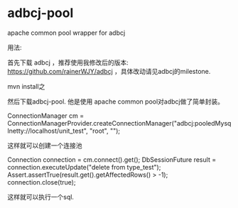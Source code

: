 adbcj-pool
==========

apache common pool wrapper for adbcj 

用法:

首先下载 adbcj ，推荐使用我修改后的版本: https://github.com/rainerWJY/adbcj ，具体改动请见adbcj的milestone.

mvn install之

然后下载adbcj-pool. 他是使用 apache common pool对adbcj做了简单封装。

ConnectionManager cm = ConnectionManagerProvider.createConnectionManager("adbcj:pooledMysqlnetty://localhost/unit_test",
                                             "root",
                                             "");
                                             
这样就可以创建一个连接池

Connection connection = cm.connect().get();
DbSessionFuture<Result> result = connection.executeUpdate("delete from type_test");
Assert.assertTrue(result.get().getAffectedRows() > -1);
connection.close(true);


这样就可以执行一个sql. 
